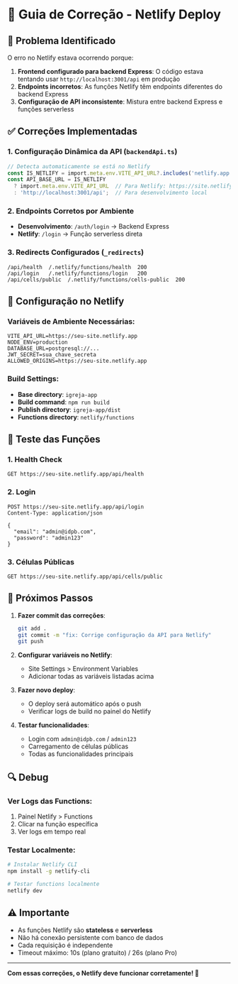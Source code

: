 # 🔧 Guia de Correção - Netlify Deploy

## 🚨 Problema Identificado

O erro no Netlify estava ocorrendo porque:

1. **Frontend configurado para backend Express**: O código estava tentando usar `http://localhost:3001/api` em produção
2. **Endpoints incorretos**: As funções Netlify têm endpoints diferentes do backend Express
3. **Configuração de API inconsistente**: Mistura entre backend Express e funções serverless

## ✅ Correções Implementadas

### 1. **Configuração Dinâmica da API** (`backendApi.ts`)
```typescript
// Detecta automaticamente se está no Netlify
const IS_NETLIFY = import.meta.env.VITE_API_URL?.includes('netlify.app');
const API_BASE_URL = IS_NETLIFY 
  ? import.meta.env.VITE_API_URL  // Para Netlify: https://site.netlify.app
  : 'http://localhost:3001/api';  // Para desenvolvimento local
```

### 2. **Endpoints Corretos por Ambiente**
- **Desenvolvimento**: `/auth/login` → Backend Express
- **Netlify**: `/login` → Função serverless direta

### 3. **Redirects Configurados** (`_redirects`)
```
/api/health  /.netlify/functions/health  200
/api/login   /.netlify/functions/login   200
/api/cells/public  /.netlify/functions/cells-public  200
```

## 🔧 Configuração no Netlify

### Variáveis de Ambiente Necessárias:
```
VITE_API_URL=https://seu-site.netlify.app
NODE_ENV=production
DATABASE_URL=postgresql://...
JWT_SECRET=sua_chave_secreta
ALLOWED_ORIGINS=https://seu-site.netlify.app
```

### Build Settings:
- **Base directory**: `igreja-app`
- **Build command**: `npm run build`
- **Publish directory**: `igreja-app/dist`
- **Functions directory**: `netlify/functions`

## 🧪 Teste das Funções

### 1. Health Check
```
GET https://seu-site.netlify.app/api/health
```

### 2. Login
```
POST https://seu-site.netlify.app/api/login
Content-Type: application/json

{
  "email": "admin@idpb.com",
  "password": "admin123"
}
```

### 3. Células Públicas
```
GET https://seu-site.netlify.app/api/cells/public
```

## 📝 Próximos Passos

1. **Fazer commit das correções**:
   ```bash
   git add .
   git commit -m "fix: Corrige configuração da API para Netlify"
   git push
   ```

2. **Configurar variáveis no Netlify**:
   - Site Settings > Environment Variables
   - Adicionar todas as variáveis listadas acima

3. **Fazer novo deploy**:
   - O deploy será automático após o push
   - Verificar logs de build no painel do Netlify

4. **Testar funcionalidades**:
   - Login com `admin@idpb.com` / `admin123`
   - Carregamento de células públicas
   - Todas as funcionalidades principais

## 🔍 Debug

### Ver Logs das Functions:
1. Painel Netlify > Functions
2. Clicar na função específica
3. Ver logs em tempo real

### Testar Localmente:
```bash
# Instalar Netlify CLI
npm install -g netlify-cli

# Testar functions localmente
netlify dev
```

## ⚠️ Importante

- As funções Netlify são **stateless** e **serverless**
- Não há conexão persistente com banco de dados
- Cada requisição é independente
- Timeout máximo: 10s (plano gratuito) / 26s (plano Pro)

---

**Com essas correções, o Netlify deve funcionar corretamente! 🎉**